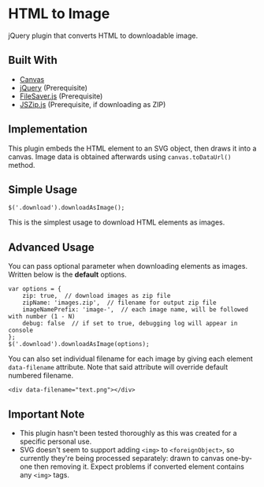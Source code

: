 # HTML to Image

jQuery plugin that converts HTML to downloadable image.

## Built With

- [Canvas](https://developer.mozilla.org/en-US/docs/Web/API/Canvas_API)
- [jQuery](http://jquery.com/download/) (Prerequisite)
- [FileSaver.js](https://github.com/eligrey/FileSaver.js/) (Prerequisite)
- [JSZip.js](http://stuk.github.io/jszip/) (Prerequisite, if downloading as ZIP)

## Implementation

This plugin embeds the HTML element to an SVG object, then draws it into a canvas.
Image data is obtained afterwards using `canvas.toDataUrl()` method.

## Simple Usage
```
$('.download').downloadAsImage();
```
This is the simplest usage to download HTML elements as images.

## Advanced Usage

You can pass optional parameter when downloading elements as images. Written below is the **default** options.
```
var options = {
	zip: true,  // download images as zip file
	zipName: 'images.zip',  // filename for output zip file
	imageNamePrefix: 'image-',  // each image name, will be followed with number (1 - N)
	debug: false  // if set to true, debugging log will appear in console
};
$('.download').downloadAsImage(options);
```
You can also set individual filename for each image by giving each element `data-filename` attribute.
Note that said attribute will override default numbered filename.
```
<div data-filename="text.png"></div>
```

## Important Note

- This plugin hasn't been tested thoroughly as this was created for a specific personal use.
- SVG doesn't seem to support adding `<img>` to `<foreignObject>`, so currently they're being processed separately: drawn to canvas one-by-one then removing it. Expect problems if converted element contains any `<img>` tags.
